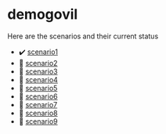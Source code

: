 # demogovil
Here are the scenarios and their current status

- :heavy_check_mark: [scenario1](/scenario1)
- :large_orange_diamond: [scenario2](/scenario2)
- :large_orange_diamond: [scenario3](/scenario3)
- :red_circle: [scenario4](/scenario4)
- :red_circle: [scenario5](/scenario5)
- :red_circle: [scenario6](/scenario6)
- :red_circle: [scenario7](/scenario7)
- :red_circle: [scenario8](/scenario8)
- :red_circle: [scenario9](/scenario9)
